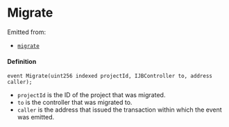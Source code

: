 # Migrate

Emitted from:

* [`migrate`](/dev/api/v3/contracts/or-controllers/jbcontroller/write/migrate.md)

#### Definition

```
event Migrate(uint256 indexed projectId, IJBController to, address caller);
```

* `projectId` is the ID of the project that was migrated.
* `to` is the controller that was migrated to.
* `caller` is the address that issued the transaction within which the event was emitted.
